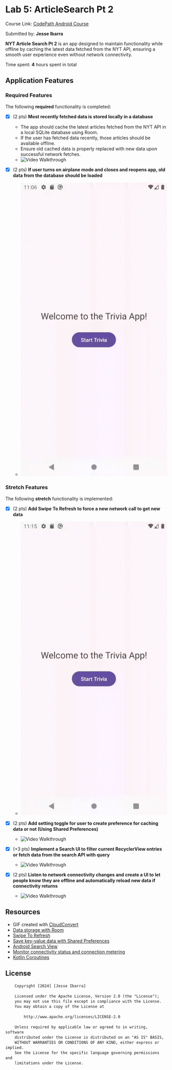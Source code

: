 # Lab 5: ArticleSearch Pt 2

Course Link: [CodePath Android Course](https://courses.codepath.org/courses/and102/unit/5#!labs)

Submitted by: **Jesse Ibarra**

**NYT Article Search Pt 2** is an app designed to maintain functionality while offline by caching the latest data fetched from the NYT API, ensuring a smooth user experience even without network connectivity.

Time spent: **4** hours spent in total <!-- Replace 'X' with the number of hours you spent on this project -->

## Application Features

### Required Features

The following **required** functionality is completed:

- [X] (2 pts) **Most recently fetched data is stored locally in a database**
    - The app should cache the latest articles fetched from the NYT API in a local SQLite database using Room.
    - If the user has fetched data recently, those articles should be available offline.
    - Ensure old cached data is properly replaced with new data upon successful network fetches.
    - <img src='Assets/Requirement_1.gif' title='Video Walkthrough' width='' alt='Video Walkthrough' />

- [X] (2 pts) **If user turns on airplane mode and closes and reopens app, old data from the database should be loaded**
    - <img src='Assets/Requirement_2.gif' title='Video Walkthrough' width='' alt='Video Walkthrough' />

### Stretch Features

The following **stretch** functionality is implemented:

- [X] (2 pts) **Add Swipe To Refresh to force a new network call to get new data**
    - <img src='Assets/Requirement_3.gif' title='Video Walkthrough' width='' alt='Video Walkthrough' />

- [X] (2 pts) **Add setting toggle for user to create preference for caching data or not (Using Shared Preferences)**
    - <img src='Assets/Requirement_4.gif' title='Video Walkthrough' width='' alt='Video Walkthrough' />

- [X] (+3 pts) **Implement a Search UI to filter current RecyclerView entries or fetch data from the search API with query**
    - <img src='Assets/Requirement_5.gif' title='Video Walkthrough' width='' alt='Video Walkthrough' />

- [X] (2 pts) **Listen to network connectivity changes and create a UI to let people know they are offline and automatically reload new data if connectivity returns**
    - <img src='Assets/Requirement_6.gif' title='Video Walkthrough' width='' alt='Video Walkthrough' />

## Resources

- GIF created with [CloudConvert](https://cloudconvert.com/)
- [Data storage with Room](https://developer.android.com/training/data-storage/room)
- [Swipe To Refresh](https://developer.android.com/training/swipe/add-swipe-interface)
- [Save key-value data with Shared Preferences](https://developer.android.com/training/data-storage/shared-preferences)
- [Android Search View](https://developer.android.com/reference/android/widget/SearchView)
- [Monitor connectivity status and connection metering](https://developer.android.com/training/monitoring-device-state/connectivity-status-type)
- [Kotlin Coroutines](https://kotlinlang.org/docs/coroutines-overview.html)

## License

```plaintext
    Copyright [2024] [Jesse Ibarra]

    Licensed under the Apache License, Version 2.0 (the "License");
    you may not use this file except in compliance with the License.
    You may obtain a copy of the License at

        http://www.apache.org/licenses/LICENSE-2.0

    Unless required by applicable law or agreed to in writing, software
    distributed under the License is distributed on an "AS IS" BASIS,
    WITHOUT WARRANTIES OR CONDITIONS OF ANY KIND, either express or implied.
    See the License for the specific language governing permissions and
    limitations under the License.
